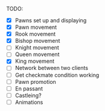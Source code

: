 TODO:

- [x] Pawns set up and displaying
- [x] Pawn movement
- [x] Rook movement
- [x] Bishop movement
- [ ] Knight movement
- [ ] Queen movement
- [x] King movement
- [ ] Network between two clients
- [ ] Get checkmate condition working
- [ ] Pawn promotion
- [ ] En passant
- [ ] Castleing?
- [ ] Animations
